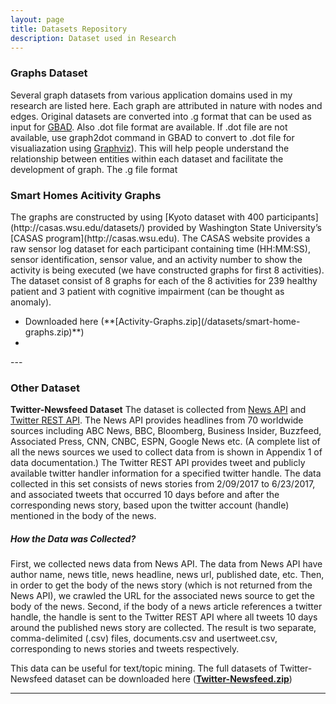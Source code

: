 ```yaml
---
layout: page
title: Datasets Repository
description: Dataset used in Research
---
```


### Graphs Dataset
Several graph datasets from various application domains used in my research are listed here. Each graph are attributed in nature with nodes and edges. Original datasets are converted into .g format that can be used as input for [GBAD](http://users.csc.tntech.edu/~weberle/gbad/). Also .dot file format are available. If .dot file are not available, use graph2dot command in GBAD to convert to .dot file for visualiazation using [Graphviz](http://www.graphviz.org)). This will help people understand the relationship between entities within each dataset and facilitate the development of graph.
The .g file format 

<h3>Smart Homes Acitivity Graphs</h3>
The graphs are constructed by using [Kyoto dataset with 400 participants](http://casas.wsu.edu/datasets/) provided by Washington State University’s [CASAS program](http://casas.wsu.edu). The CASAS website provides a raw sensor log dataset for each participant containing time (HH:MM:SS), sensor identification, sensor value, and an activity number to show the activity is being executed (we have constructed graphs for first 8 activities). The dataset consist of 8 graphs for each of the 8 activities for 239 healthy patient and 3 patient with cognitive impairment (can be thought as anomaly). 
<ul>
 <li>Downloaded here (**[Activity-Graphs.zip](/datasets/smart-home-graphs.zip)**)</li>
 <li></li>
 </ul>
---

### Other Dataset

**Twitter-Newsfeed Dataset**
The dataset is collected from [News API](https://newsapi.org/) and [Twitter REST API](https://dev.twitter.com/rest/public).
The News API provides headlines from 70 worldwide sources including ABC News, BBC,
Bloomberg, Business Insider, Buzzfeed, Associated Press, CNN, CNBC, ESPN, Google News etc.
(A complete list of all the news sources we used to collect data from is shown in Appendix 1 of data documentation.) The
Twitter REST API provides tweet and publicly available twitter handler information for a specified
twitter handle.
The data collected in this set consists of news stories from 2/09/2017 to 6/23/2017, and associated
tweets that occurred 10 days before and after the corresponding news story, based upon the twitter
account (handle) mentioned in the body of the news.  

<h5>How the Data was Collected?</h5>

First, we collected news data from News API. The data from News API have author name, news
title, news headline, news url, published date, etc. Then, in order to get the body of the news story
(which is not returned from the News API), we crawled the URL for the associated news source
to get the body of the news.
Second, if the body of a news article references a twitter handle, the handle is sent to the Twitter
REST API where all tweets 10 days around the published news story are collected.
The result is two separate, comma-delimited (.csv) files, documents.csv and usertweet.csv,
corresponding to news stories and tweets respectively.

This data can be useful for text/topic mining.
The full datasets of Twitter-Newsfeed dataset can be downloaded here (**[Twitter-Newsfeed.zip](/datasets/Twitter-Newsfeed.zip)**)

---


